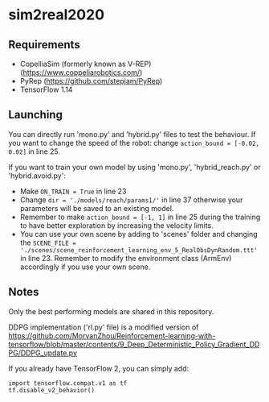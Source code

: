 # sim2real2020

## Requirements
* CopelliaSim (formerly known as V-REP) (https://www.coppeliarobotics.com/)
* PyRep (https://github.com/stepjam/PyRep)
* TensorFlow 1.14

## Launching
You can directly run 'mono.py' and 'hybrid.py' files to test the behaviour. If you want to change the speed of the robot: change 
```action_bound = [-0.02, 0.02]``` in line 25.

If you want to train your own model by using 'mono.py', 'hybrid_reach.py' or 'hybrid.avoid.py':
* Make ```ON_TRAIN = True``` in line 23
* Change ```dir = './models/reach/params1/'``` in line 37 otherwise your parameters will be saved to an existing model.
* Remember to make ```action_bound = [-1, 1]``` in line 25 during the training to have better exploration by increasing the velocity limits.
* You can use your own scene by adding to 'scenes' folder and changing the ```SCENE_FILE = './scenes/scene_reinforcement_learning_env_5_RealObsDynRandom.ttt'``` in line 23. Remember to modify the environment class (ArmEnv) accordingly if you use your own scene.

## Notes
Only the best performing models are shared in this repository. 

DDPG implementation ('rl.py' file) is a modified version of https://github.com/MorvanZhou/Reinforcement-learning-with-tensorflow/blob/master/contents/9_Deep_Deterministic_Policy_Gradient_DDPG/DDPG_update.py

If you already have TensorFlow 2, you can simply add:
```
import tensorflow.compat.v1 as tf
tf.disable_v2_behavior()
```
